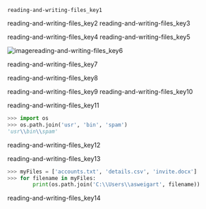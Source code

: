 ```ngMeta
reading-and-writing-files_key1
```

reading-and-writing-files_key2
reading-and-writing-files_key3


reading-and-writing-files_key4
reading-and-writing-files_key5


![image](assets/000027.jpg)reading-and-writing-files_key6


reading-and-writing-files_key7


reading-and-writing-files_key8


reading-and-writing-files_key9
reading-and-writing-files_key10


reading-and-writing-files_key11


```python
>>> import os
>>> os.path.join('usr', 'bin', 'spam')
'usr\\bin\\spam'
```
reading-and-writing-files_key12


reading-and-writing-files_key13


```python
>>> myFiles = ['accounts.txt', 'details.csv', 'invite.docx']
>>> for filename in myFiles:
        print(os.path.join('C:\\Users\\asweigart', filename))
```
reading-and-writing-files_key14
